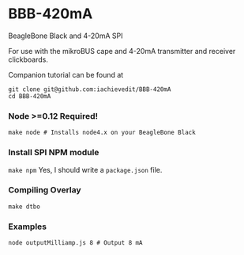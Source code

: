 # BBB-420mA
BeagleBone Black and 4-20mA SPI

For use with the mikroBUS cape and 4-20mA transmitter and receiver clickboards.

Companion tutorial can be found at 

```
git clone git@github.com:iachievedit/BBB-420mA
cd BBB-420mA
```

### Node >=0.12 Required!
```make node # Installs node4.x on your BeagleBone Black```

### Install SPI NPM module
```make npm```
Yes, I should write a ```package.json``` file.

### Compiling Overlay
```make dtbo```

### Examples
```node outputMilliamp.js 8 # Output 8 mA```


